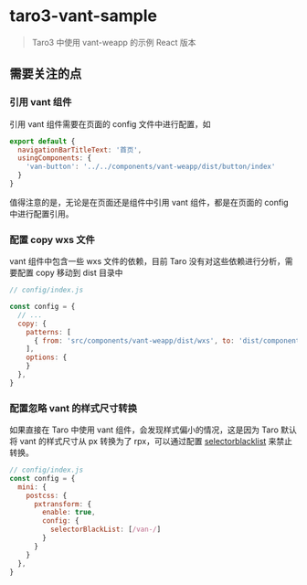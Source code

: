 # taro3-vant-sample

> Taro3 中使用 vant-weapp 的示例 React 版本

## 需要关注的点

### 引用 vant 组件

引用 vant 组件需要在页面的 config 文件中进行配置，如

```js
export default {
  navigationBarTitleText: '首页',
  usingComponents: {
    'van-button': '../../components/vant-weapp/dist/button/index'
  }
}
```

值得注意的是，无论是在页面还是组件中引用 vant 组件，都是在页面的 config 中进行配置引用。

### 配置 copy wxs 文件

vant 组件中包含一些 wxs 文件的依赖，目前 Taro 没有对这些依赖进行分析，需要配置 copy 移动到 dist 目录中

```js
// config/index.js

const config = {
  // ...
  copy: {
    patterns: [
      { from: 'src/components/vant-weapp/dist/wxs', to: 'dist/components/vant-weapp/dist/wxs' }
    ],
    options: {
    }
  },
}
```

### 配置忽略 vant 的样式尺寸转换

如果直接在 Taro 中使用 vant 组件，会发现样式偏小的情况，这是因为 Taro 默认将 vant 的样式尺寸从 px 转换为了 rpx，可以通过配置 [selectorblacklist](https://nervjs.github.io/taro/docs/size#selectorblacklist) 来禁止转换。

```js
// config/index.js
const config = {
  mini: {
    postcss: {
      pxtransform: {
        enable: true,
        config: {
          selectorBlackList: [/van-/]
        }
      }
    }
  },
}
```
